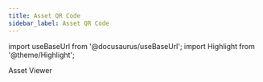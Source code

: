 ```yaml
---
title: Asset QR Code
sidebar_label: Asset QR Code
---
```

import useBaseUrl from '@docusaurus/useBaseUrl';
import Highlight from '@theme/Highlight';

<span className="hero__subtitle">Asset Viewer</span>
